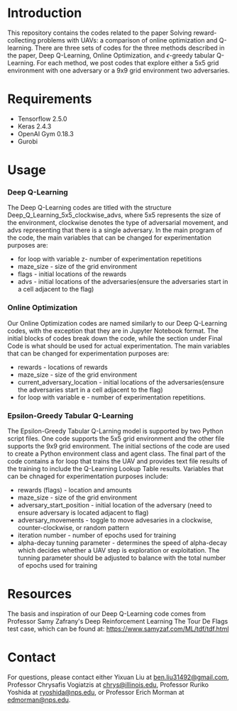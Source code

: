 # Introduction

This repository contains the codes related to the paper Solving reward-collecting problems with UAVs: a comparison of online optimization and Q-learning. There are three sets of codes for the three methods described in the paper, Deep Q-Learning, Online Optimization, and $\epsilon$-greedy tabular Q-Learning. For each method, we post codes that explore either a 5x5 grid environment with one adversary or a 9x9 grid environment two adversaries. 

# Requirements

* Tensorflow 2.5.0
* Keras 2.4.3
* OpenAI Gym 0.18.3
* Gurobi

# Usage

### Deep Q-Learning

The Deep Q-Learning codes are titled with the structure Deep_Q_Learning_5x5_clockwise_advs, where 5x5 represents the size of the environment, clockwise denotes the type of adversarial movement, and advs representing that there is a single adversary. In the main program of the code, the main variables that can be changed for experimentation purposes are:

* for loop with variable z- number of experimentation repetitions
* maze_size - size of the grid environment
* flags - initial locations of the rewards
* advs - initial locations of the adversaries(ensure the adversaries start in a cell adjacent to the flag)

### Online Optimization

Our Online Optimization codes are named similarly to our Deep Q-Learning codes, with the exception that they are in Jupyter Notebook format. The initial blocks of codes break down the code, while the section under Final Code is what should be used for actual experimentation. The main variables that can be changed for experimentation purposes are:


* rewards - locations of rewards
* maze_size - size of the grid environment
* current_adversary_location - initial locations of the adversaries(ensure the adversaries start in a cell adjacent to the flag)
* for loop with variable e - number of experimentation repetitions.

### Epsilon-Greedy Tabular Q-Learning

The Epsilon-Greedy Tabular Q-Larning model is supported by two Python script files.  One code supports the 5x5 grid environment and the other file supports the 9x9 grid environment.  The initial sections of the code are used to create a Python environment class and agent class.  The final part of the code contains a for loop that trains the UAV and provides text file results of the training to include the Q-Learning Lookup Table results.  Variables that can be chnaged for experimentation purposes include:

* rewards (flags) - location and amounts
* maze_size - size of the grid environment
* adversary_start_position - initial location of the adversary (need to ensure adversary is located adjacent to flag)
* adversary_movements - toggle to move advesaries in a clockwise, counter-clockwise, or random pattern
* iteration number - number of epochs used for training
* alpha-decay tunning parameter - determines the speed of alpha-decay which decides whether a UAV step is exploration or exploitation.  The tunning parameter should be adjusted to balance with the total number of epochs used for training  

# Resources

The basis and inspiration of our Deep Q-Learning code comes from Professor Samy Zafrany's Deep Reinforcement Learning
The Tour De Flags test case, which can be found at: https://www.samyzaf.com/ML/tdf/tdf.html

# Contact

For questions, please contact either Yixuan Liu at ben.liu31492@gmail.com, Professor Chrysafis Vogiatzis at chrys@illinois.edu, Professor Ruriko Yoshida at ryoshida@nps.edu, or Professor Erich Morman at edmorman@nps.edu.
